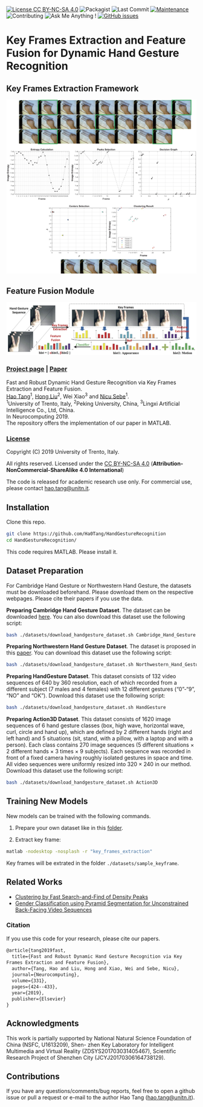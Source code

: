[![License CC BY-NC-SA 4.0](https://img.shields.io/badge/license-CC4.0-blue.svg)](https://github.com/Ha0Tang/HandGestureRecognition/blob/master/LICENSE.md)
![Packagist](https://img.shields.io/badge/Platform-MATLAB-orange)
![Last Commit](https://img.shields.io/github/last-commit/Ha0Tang/HandGestureRecognition)
[![Maintenance](https://img.shields.io/badge/Maintained%3F-yes-blue.svg)](https://github.com/Ha0Tang/HandGestureRecognition/graphs/commit-activity)
![Contributing](https://img.shields.io/badge/contributions-welcome-red.svg?style=flat)
![Ask Me Anything !](https://img.shields.io/badge/Ask%20me-anything-1abc9c.svg)
[![GitHub issues](https://img.shields.io/github/issues/Naereen/StrapDown.js.svg)](https://GitHub.com/Ha0Tang/HandGestureRecognition/issues/)

# Key Frames Extraction and Feature Fusion for Dynamic Hand Gesture Recognition

## Key Frames Extraction Framework
![Key Frames Extraction Framework](./imgs/framework_keyframe.jpg)

## Feature Fusion Module
![Feature Fusion Module](./imgs/framework_fusion.jpg)

### [Project page](http://disi.unitn.it/~hao.tang/project/HandGestureRecognition.html) | [Paper](https://arxiv.org/abs/1901.04622)

Fast and Robust Dynamic Hand Gesture Recognition via Key Frames Extraction and Feature Fusion.<br>
[Hao Tang](http://disi.unitn.it/~hao.tang/)<sup>1</sup>,  [Hong Liu](https://scholar.google.com/citations?user=4CQKG8oAAAAJ&hl=en)<sup>2</sup>, Wei Xiao<sup>3</sup> and [Nicu Sebe](https://scholar.google.com/citations?user=stFCYOAAAAAJ&hl=en)<sup>1</sup>.<br> 
<sup>1</sup>University of Trento, Italy, <sup>2</sup>Peking University, China, <sup>3</sup>Lingxi Artificial Intelligence Co., Ltd, China.<br>
In Neurocomputing 2019.
<br>
The repository offers the implementation of our paper in MATLAB.

### [License](./LICENSE.md)

Copyright (C) 2019 University of Trento, Italy.

All rights reserved.
Licensed under the [CC BY-NC-SA 4.0](https://creativecommons.org/licenses/by-nc-sa/4.0/legalcode) (**Attribution-NonCommercial-ShareAlike 4.0 International**)

The code is released for academic research use only. For commercial use, please contact [hao.tang@unitn.it](hao.tang@unitn.it).

## Installation

Clone this repo.
```bash
git clone https://github.com/Ha0Tang/HandGestureRecognition
cd HandGestureRecognition/
```

This code requires MATLAB. Please install it.

## Dataset Preparation

For Cambridge Hand Gesture or Northwestern Hand Gesture, the datasets must be downloaded beforehand. Please download them on the respective webpages.  Please cite their papers if you use the data. 

**Preparing Cambridge Hand Gesture Dataset**. The dataset can be downloaded [here](https://labicvl.github.io/ges_db.htm). You can also download this dataset use the following script:
```bash
bash ./datasets/download_handgesture_dataset.sh Cambridge_Hand_Gesture
```

**Preparing Northwestern Hand Gesture Dataset**. The dataset is proposed in this [paper](https://www.sciencedirect.com/science/article/pii/S0262885611001193). You can download this dataset use the following script:
```bash
bash ./datasets/download_handgesture_dataset.sh Northwestern_Hand_Gesture
```

**Preparing HandGesture Dataset**. This dataset consists of 132 video sequences of 640 by 360 resolution, each of which recorded from a
different subject (7 males and 4 females) with 12 different gestures (“0”-“9”, “NO” and “OK”). Download this dataset use the following script:
```bash
bash ./datasets/download_handgesture_dataset.sh HandGesture
```

**Preparing Action3D Dataset**. This dataset consists of 1620 image sequences of 6 hand gesture classes (box, high wave, horizontal wave, curl, circle and hand up), which are defined by 2 different hands (right and left hand) and 5 situations (sit, stand, with a pillow, with a laptop
and with a person). Each class contains 270 image sequences (5 different situations × 2 different hands × 3 times × 9 subjects). Each sequence was recorded in front of a fixed camera having roughly isolated gestures in space and time. All video sequences were uniformly resized into
320 × 240 in our method. Download this dataset use the following script:
```bash
bash ./datasets/download_handgesture_dataset.sh Action3D
```

## Training New Models

New models can be trained with the following commands.

1. Prepare your own dataset like in this [folder](https://github.com/Ha0Tang/HandGestureRecognition/tree/master/datasets/sample).

2. Extract key frame:

```bash
matlab -nodesktop -nosplash -r "key_frames_extraction"
```
Key frames will be extrated in the folder `./datasets/sample_keyframe`.

## Related Works

- [Clustering by Fast Search-and-Find of Density Peaks](https://people.sissa.it/~laio/Research/Res_clustering.php)
- [Gender Classification using Pyramid Segmentation for Unconstrained Back-Facing Video Sequences](https://www.researchgate.net/publication/311488680_Gender_Classification_Using_Pyramid_Segmentation_for_Unconstrained_Back-facing_Video_Sequences)

### Citation
If you use this code for your research, please cite our papers.
```
@article{tang2019fast,
  title={Fast and Robust Dynamic Hand Gesture Recognition via Key Frames Extraction and Feature Fusion},
  author={Tang, Hao and Liu, Hong and Xiao, Wei and Sebe, Nicu},
  journal={Neurocomputing},
  volume={331},
  pages={424--433},
  year={2019},
  publisher={Elsevier}
}
```

## Acknowledgments
This work is partially supported by National Natural Science Foundation of China (NSFC, U1613209), Shen- zhen Key Laboratory for Intelligent Multimedia and Virtual Reality (ZDSYS201703031405467), Scientific Research Project of Shenzhen City (JCYJ20170306164738129).

## Contributions
If you have any questions/comments/bug reports, feel free to open a github issue or pull a request or e-mail to the author Hao Tang ([hao.tang@unitn.it](hao.tang@unitn.it)).

